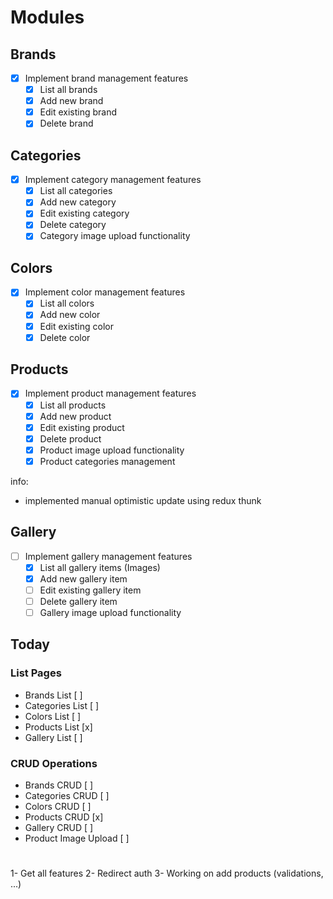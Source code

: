 # Modules

## Brands

- [x] Implement brand management features
  - [x] List all brands
  - [x] Add new brand
  - [x] Edit existing brand
  - [x] Delete brand
  <!-- - [ ] Brand logo upload functionality -->

## Categories

- [x] Implement category management features
  - [x] List all categories
  - [x] Add new category
  - [x] Edit existing category
  - [x] Delete category
  - [x] Category image upload functionality

## Colors

- [x] Implement color management features
  - [x] List all colors
  - [x] Add new color
  - [x] Edit existing color
  - [x] Delete color
  
## Products

- [x] Implement product management features
  - [x] List all products
  - [x] Add new product
  - [x] Edit existing product
  - [x] Delete product
  - [x] Product image upload functionality
  - [x] Product categories management

info:
- implemented manual optimistic update using redux thunk

## Gallery

- [ ] Implement gallery management features
  - [x] List all gallery items (Images)
  - [x] Add new gallery item
  - [ ] Edit existing gallery item
  - [ ] Delete gallery item
  - [ ] Gallery image upload functionality

## Today

### List Pages

- Brands List [ ]
- Categories List [ ]
- Colors List [ ]
- Products List [x]
- Gallery List [ ]

### CRUD Operations

- Brands CRUD [ ]
- Categories CRUD [ ]
- Colors CRUD [ ]
- Products CRUD [x]
- Gallery CRUD [ ]
- Product Image Upload [ ]

#

1- Get all features
2- Redirect auth
3- Working on add products (validations, ...)
